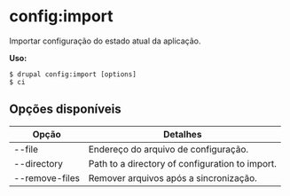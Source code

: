 # config:import
Importar configuração do estado atual da aplicação.

**Uso:**
```
$ drupal config:import [options] 
$ ci  
```

## Opções disponíveis
Opção | Detalhes
-------|-------------
--file | Endereço do arquivo de configuração.
--directory | Path to a directory of configuration to import.
--remove-files | Remover arquivos após a sincronização.
